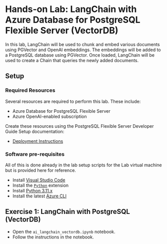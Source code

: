 # Hands-on Lab: LangChain with Azure Database for PostgreSQL Flexible Server (VectorDB)

In this lab, LangChain will be used to chunk and embed various documents using PGVector and OpenAI embeddings. The embeddings will be added to a PostgreSQL database using PGVector.  Once loaded, LangChain will be used to create a Chain that queries the newly added documents.

## Setup

### Required Resources

Several resources are required to perform this lab. These include:

- Azure Database for PostgreSQL Flexible Server
- Azure OpenAI-enabled subscription

Create these resources using the PostgreSQL Flexible Server Developer Guide Setup documentation:

- [Deployment Instructions](../../../11_03_Setup/00_Template_Deployment_Instructions.md)

### Software pre-requisites

All of this is done already in the lab setup scripts for the Lab virtual machine but is provided here for reference.

- Install [Visual Studio Code](https://code.visualstudio.com/download)
- Install the [`Python`](https://marketplace.visualstudio.com/items?itemName=ms-python.python) extension
- Install [Python 3.11.x](https://www.python.org/downloads/)
- Install the latest [Azure CLI](https://learn.microsoft.com/cli/azure/install-azure-cli-windows?tabs=powershell)

## Exercise 1: LangChain with PostgreSQL (VectorDB)

- Open the `ai_langchain_vectordb.ipynb` notebook.
- Follow the instructions in the notebook.
